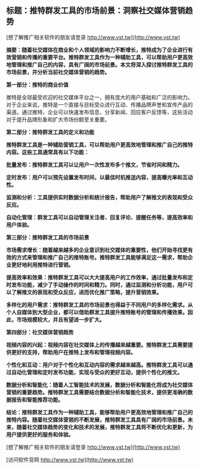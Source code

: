 ## **标题：推特群发工具的市场前景：洞察社交媒体营销趋势**

[想了解推广相关软件的朋友请登录 http://www.vst.tw](http://www.vst.tw)

**摘要：随着社交媒体在商业和个人领域的影响力不断增长，推特成为了企业进行有效营销和传播的重要平台。推特群发工具作为一种辅助工具，可以帮助用户更高效地管理和推广自己的内容，具有广阔的市场前景。本文将深入探讨推特群发工具的市场前景，并分析当前社交媒体营销的趋势。**

**第一部分：推特的商业价值**

推特是全球最受欢迎的社交媒体平台之一，拥有庞大的用户基础和广泛的影响力。对于企业来说，推特是一个直接与目标受众进行互动、传播品牌声誉和宣传产品的渠道。通过推特，企业可以快速发布信息、分享新闻、回应客户反馈等，这些活动对于提升品牌形象和扩大市场份额至关重要。

**第二部分：推特群发工具的定义和功能**

**推特群发工具是一种辅助营销工具，可以帮助用户更高效地管理和推广自己的推特内容。这些工具通常具有以下功能：**

**批量发布：推特群发工具可以让用户一次性发布多个推文，节省时间和精力。**

**定时发布：用户可以预先设置发布时间，以最佳时机推送内容，提高曝光率和互动性。**

**监测和分析：工具提供实时数据分析和统计报告，帮助用户了解推文的表现和受众反应。**

**自动化管理：群发工具可以自动管理关注者、回复评论、提醒任务等，提高效率和用户体验。**

**第三部分：推特群发工具的市场前景**

**市场需求增长：随着越来越多的企业意识到社交媒体的重要性，他们开始寻找更有效的方式来管理和推广自己的推特账号。推特群发工具能够满足这一需求，帮助企业更好地利用推特进行营销。**

**提高效率和效果：推特群发工具可以大大提高用户的工作效率，通过批量发布和定时发布功能，减少了手动操作的时间和精力。同时，通过监测和分析功能，用户可以了解推文的表现和受众反应，进而优化推广策略，提升营销效果。**

**多样化的用户需求：推特群发工具的市场前景也得益于不同用户的多样化需求。从个人自媒体到大型企业，都可以借助群发工具提升推特账号的管理和传播效果。因此，市场规模较大，并且有望进一步扩大。**

**第四部分：社交媒体营销趋势**

**视频内容的兴起：视频内容在社交媒体上的传播越来越重要。推特群发工具需要提供更好的支持，帮助用户在推特上发布和管理视频内容。**

**个性化和互动：用户对于个性化和互动内容的需求越来越高。推特群发工具可以通过自动化管理和定时发布功能，实现与受众的更好互动，提供个性化的推文。**

**数据分析和智能化：随着人工智能技术的发展，数据分析和智能化将成为社交媒体营销的重要趋势。推特群发工具需要结合数据分析和智能化技术，提供更准确的数据报告和智能推荐功能。**

**结论：推特群发工具作为一种辅助工具，能够帮助用户更高效地管理和推广自己的推特内容。随着社交媒体营销的不断发展，推特群发工具具有广阔的市场前景。未来，随着社交媒体趋势的变化和技术的发展，推特群发工具将不断优化和更新，为用户提供更好的服务和体验。**

[想了解推广相关软件的朋友请登录 http://www.vst.tw](http://www.vst.tw)


[访问软件官网 http://www.vst.tw](http://www.vst.tw)
